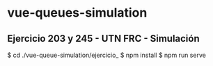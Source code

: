 # vue-queues-simulation
## Ejercicio 203 y 245 - UTN FRC - Simulación

$ cd ./vue-queue-simulation/ejercicio_<numero de ejercicio>
$ npm install
$ npm run serve

